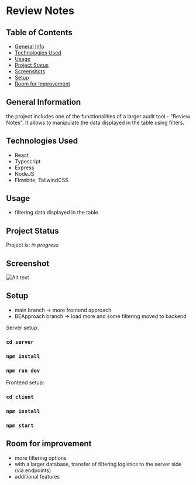 # Review Notes

## Table of Contents
* [General Info](#general-information)
* [Technologies Used](#technologies-used)
* [Usage](#usage)
* [Project Status](#project-status)
* [Screenshots](#screenshots)
* [Setup](#setup)
* [Room for Improvement](#room-for-improvement)


## General Information
 the project includes one of the functionalities of a larger audit tool - "Review Notes". It allows to manipulate the data displayed in the table using filters.

## Technologies Used
- React
- Typescript
- Express
- NodeJS
- Flowbite, TailwindCSS

## Usage
 - filtering data displayed in the table

## Project Status
Project is: _in progress_ 

## Screenshot
![Alt text](https://i.ibb.co/P5RKvyd/Zrzut-ekranu-2022-10-14-o-01-45-59.png "screen")

## Setup

- main branch -> more frontend approach 
- BEApproach branch -> load more and some filtering moved to backend

Server setup:

### `cd server`
### `npm install`
### `npm run dev`

Frontend setup: 

### `cd client`
### `npm install`
### `npm start`

## Room for improvement
- more filtering options
- with a larger database, transfer of filtering logistics to the server side (via endpoints)
- additional features
